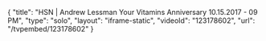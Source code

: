 {
    "title": "HSN | Andrew Lessman Your Vitamins Anniversary 10.15.2017 - 09 PM",
    "type": "solo",
    "layout": "iframe-static",
    "videoId": "123178602",
    "url": "\/tvpembed\/123178602"
}